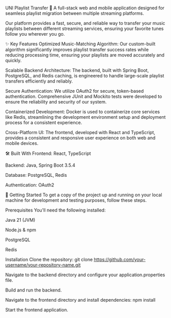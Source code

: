 UNI Playlist Transfer 🚀
A full-stack web and mobile application designed for seamless playlist migration between multiple streaming platforms.

Our platform provides a fast, secure, and reliable way to transfer your music playlists between different streaming services, ensuring your favorite tunes follow you wherever you go.

✨ Key Features
Optimized Music-Matching Algorithm: Our custom-built algorithm significantly improves playlist transfer success rates while reducing processing time, ensuring your playlists are moved accurately and quickly.

Scalable Backend Architecture: The backend, built with Spring Boot, PostgreSQL, and Redis caching, is engineered to handle large-scale playlist transfers efficiently and reliably.

Secure Authentication: We utilize OAuth2 for secure, token-based authentication. Comprehensive JUnit and Mockito tests were developed to ensure the reliability and security of our system.

Containerized Development: Docker is used to containerize core services like Redis, streamlining the development environment setup and deployment process for a consistent experience.

Cross-Platform UI: The frontend, developed with React and TypeScript, provides a consistent and responsive user experience on both web and mobile devices.

🛠️ Built With
Frontend: React, TypeScript

Backend: Java, Spring Boot 3.5.4

Database: PostgreSQL, Redis

Authentication: OAuth2

🚀 Getting Started
To get a copy of the project up and running on your local machine for development and testing purposes, follow these steps.

Prerequisites
You'll need the following installed:

Java 21 (JVM)

Node.js & npm

PostgreSQL

Redis

Installation
Clone the repository:
git clone https://github.com/your-username/your-repository-name.git

Navigate to the backend directory and configure your application.properties file.

Build and run the backend.

Navigate to the frontend directory and install dependencies:
npm install

Start the frontend application.
